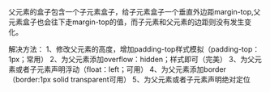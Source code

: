 父元素的盒子包含一个子元素盒子，给子元素盒子一个垂直外边距margin-top,父元素盒子也会往下走margin-top的值，而子元素和父元素的边距则没有发生变化。

解决方法：
1、修改父元素的高度，增加padding-top样式模拟（padding-top：1px；常用）
2、为父元素添加overflow：hidden；样式即可（完美）
3、为父元素或者子元素声明浮动（float：left；可用）
4、为父元素添加border（border:1px solid transparent可用）
5、为父元素或者子元素声明绝对定位
